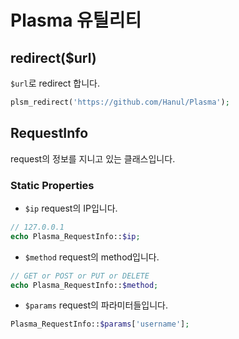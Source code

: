 # Plasma 유틸리티

## redirect($url)
`$url`로 redirect 합니다.
```php
plsm_redirect('https://github.com/Hanul/Plasma');
```

## RequestInfo
request의 정보를 지니고 있는 클래스입니다.

### Static Properties
- `$ip` request의 IP입니다.
```php
// 127.0.0.1
echo Plasma_RequestInfo::$ip;
```
- `$method` request의 method입니다.
```php
// GET or POST or PUT or DELETE
echo Plasma_RequestInfo::$method;
```
- `$params` request의 파라미터들입니다.
```php
Plasma_RequestInfo::$params['username'];
```